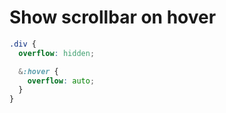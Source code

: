 # Show scrollbar on hover
```css
.div {
  overflow: hidden;

  &:hover {
    overflow: auto;
  }
}
```
